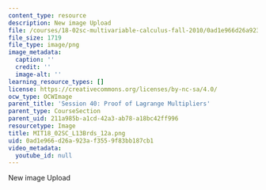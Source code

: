 ```yaml
---
content_type: resource
description: New image Upload
file: /courses/18-02sc-multivariable-calculus-fall-2010/0ad1e966d26a923af3559f83bb187cb1_MIT18_02SC_L13Brds_12a.png
file_size: 1719
file_type: image/png
image_metadata:
  caption: ''
  credit: ''
  image-alt: ''
learning_resource_types: []
license: https://creativecommons.org/licenses/by-nc-sa/4.0/
ocw_type: OCWImage
parent_title: 'Session 40: Proof of Lagrange Multipliers'
parent_type: CourseSection
parent_uid: 211a985b-a1cd-42a3-ab78-a18bc42ff996
resourcetype: Image
title: MIT18_02SC_L13Brds_12a.png
uid: 0ad1e966-d26a-923a-f355-9f83bb187cb1
video_metadata:
  youtube_id: null
---
```

New image Upload